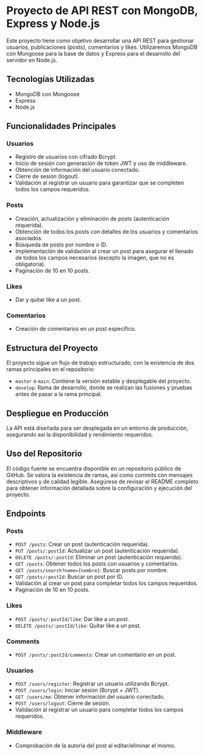 # Proyecto de API REST con MongoDB, Express y Node.js

Este proyecto tiene como objetivo desarrollar una API REST para gestionar usuarios, publicaciones (posts), comentarios y likes. Utilizaremos MongoDB con Mongoose para la base de datos y Express para el desarrollo del servidor en Node.js.

## Tecnologías Utilizadas
- MongoDB con Mongoose
- Express
- Node.js

## Funcionalidades Principales

### Usuarios
- Registro de usuarios con cifrado Bcrypt.
- Inicio de sesión con generación de token JWT y uso de middleware.
- Obtención de información del usuario conectado.
- Cierre de sesión (logout).
- Validación al registrar un usuario para garantizar que se completen todos los campos requeridos.

### Posts
- Creación, actualización y eliminación de posts (autenticación requerida).
- Obtención de todos los posts con detalles de los usuarios y comentarios asociados.
- Búsqueda de posts por nombre o ID.
- Implementación de validación al crear un post para asegurar el llenado de todos los campos necesarios (excepto la imagen, que no es obligatoria).
- Paginación de 10 en 10 posts.

### Likes
- Dar y quitar like a un post.

### Comentarios
- Creación de comentarios en un post específico.

## Estructura del Proyecto

El proyecto sigue un flujo de trabajo estructurado, con la existencia de dos ramas principales en el repositorio:
- `master` o `main`: Contiene la versión estable y desplegable del proyecto.
- `develop`: Rama de desarrollo, donde se realizan las fusiones y pruebas antes de pasar a la rama principal.

## Despliegue en Producción

La API está diseñada para ser desplegada en un entorno de producción, asegurando así la disponibilidad y rendimiento requeridos.

## Uso del Repositorio

El código fuente se encuentra disponible en un repositorio público de GitHub. Se valora la existencia de ramas, así como commits con mensajes descriptivos y de calidad legible. Asegúrese de revisar el README completo para obtener información detallada sobre la configuración y ejecución del proyecto.

## Endpoints

### Posts
- `POST /posts`: Crear un post (autenticación requerida).
- `PUT /posts/:postId`: Actualizar un post (autenticación requerida).
- `DELETE /posts/:postId`: Eliminar un post (autenticación requerida).
- `GET /posts`: Obtener todos los posts con usuarios y comentarios.
- `GET /posts/search?name={nombre}`: Buscar posts por nombre.
- `GET /posts/:postId`: Buscar un post por ID.
- Validación al crear un post para completar todos los campos requeridos.
- Paginación de 10 en 10 posts.

### Likes
- `POST /posts/:postId/like`: Dar like a un post.
- `DELETE /posts/:postId/like`: Quitar like a un post.

### Comments
- `POST /posts/:postId/comments`: Crear un comentario en un post.

### Usuarios
- `POST /users/register`: Registrar un usuario utilizando Bcrypt.
- `POST /users/login`: Iniciar sesión (Bcrypt + JWT).
- `GET /users/me`: Obtener información del usuario conectado.
- `POST /users/logout`: Cierre de sesión.
- Validación al registrar un usuario para completar todos los campos requeridos.

### Middleware
- Comprobación de la autoría del post al editar/eliminar el mismo.
